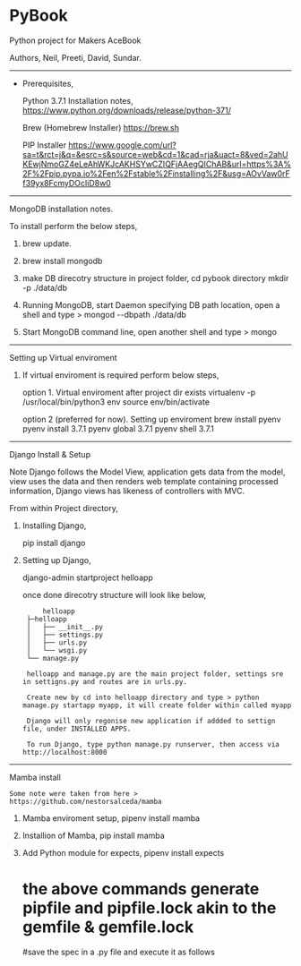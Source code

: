 # PyBook
Python project for Makers AceBook

Authors, Neil, Preeti, David, Sundar.

----------------------------------------------------------------------------------------

- Prerequisites,

    Python 3.7.1 Installation notes,
    https://www.python.org/downloads/release/python-371/

    Brew (Homebrew Installer)
    https://brew.sh

    PIP Installer
    https://www.google.com/url?sa=t&rct=j&q=&esrc=s&source=web&cd=1&cad=rja&uact=8&ved=2ahUKEwjNmoGZ4eLeAhWKJcAKHSYwCZIQFjAAegQIChAB&url=https%3A%2F%2Fpip.pypa.io%2Fen%2Fstable%2Finstalling%2F&usg=AOvVaw0rFf39yx8FcmyDOcIiD8w0

----------------------------------------------------------------------------------------

MongoDB installation notes.

To install perform the below steps,

1. brew update.

2. brew install mongodb

3. make DB direcotry structure in project folder,
    cd pybook directory
    mkdir -p ./data/db

4. Running MongoDB,
    start Daemon specifying DB path location, open a shell and type >
    mongod --dbpath ./data/db

5. Start MongoDB command line,
    open another shell and type > mongo

----------------------------------------------------------------------------------------
Setting up Virtual enviroment

1. If virtual enviroment is required perform below steps,

    option 1.
    Virtual enviroment after project dir exists
    virtualenv -p /usr/local/bin/python3 env
    source env/bin/activate

    option 2 (preferred for now).
    Setting up enviroment
    brew install pyenv
    pyenv install 3.7.1
    pyenv global 3.7.1
    pyenv shell 3.7.1

----------------------------------------------------------------------------------------

Django Install & Setup

Note Django follows the Model View, application gets data from the model, view uses the data and then renders web template containing processed information, Django views has likeness of controllers with MVC.

From within Project directory,

1. Installing Django,

    pip install django

2. Setting up Django,

    django-admin startproject helloapp

    once done direcotry structure will look like below,

            helloapp
        ├─helloapp
        │   ├── __init__.py
        │   ├── settings.py
        │   ├── urls.py
        │   └── wsgi.py
        └── manage.py

        helloapp and manage.py are the main project folder, settings sre in settigns.py and routes are in urls.py.

        Create new by cd into helloapp directory and type > python manage.py startapp myapp, it will create folder within called myapp

        Django will only regonise new application if addded to settign file, under INSTALLED APPS.

        To run Django, type python manage.py runserver, then access via http://localhost:8000








----------------------------------------------------------------------------------------
Mamba install

    Some note were taken from here > https://github.com/nestorsalceda/mamba

1.  Mamba enviroment setup,
    pipenv install mamba

2.  Installion of Mamba,
    pip install mamba

3.  Add Python module for expects,
    pipenv install expects

    # the above commands generate pipfile and pipfile.lock akin to the gemfile & gemfile.lock
    #save the spec in a .py file and execute it as follows
